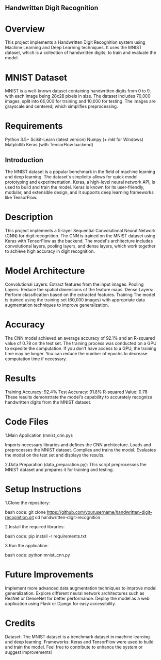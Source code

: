 ## Handwritten Digit Recognition

# Overview
This project implements a Handwritten Digit Recognition system using Machine Learning and Deep Learning techniques. It uses the MNIST dataset, which is a collection of handwritten digits, to train and evaluate the model.

# MNIST Dataset
MNIST is a well-known dataset containing handwritten digits from 0 to 9, with each image being 28x28 pixels in size. The dataset includes 70,000 images, split into 60,000 for training and 10,000 for testing. The images are grayscale and centered, which simplifies preprocessing.

# Requirements
Python 3.5+
Scikit-Learn (latest version)
Numpy (+ mkl for Windows)
Matplotlib
Keras (with TensorFlow backend)

## Introduction
The MNIST dataset is a popular benchmark in the field of machine learning and deep learning. The dataset's simplicity allows for quick model prototyping and experimentation. Keras, a high-level neural network API, is used to build and train the model. Keras is known for its user-friendly, modular, and extensible design, and it supports deep learning frameworks like TensorFlow.

# Description
This project implements a 5-layer Sequential Convolutional Neural Network (CNN) for digit recognition. The CNN is trained on the MNIST dataset using Keras with TensorFlow as the backend. The model's architecture includes convolutional layers, pooling layers, and dense layers, which work together to achieve high accuracy in digit recognition.

# Model Architecture
Convolutional Layers: Extract features from the input images.
Pooling Layers: Reduce the spatial dimensions of the feature maps.
Dense Layers: Perform classification based on the extracted features.
Training
The model is trained using the training set (60,000 images) with appropriate data augmentation techniques to improve generalization.

# Accuracy
The CNN model achieved an average accuracy of 92.1% and an R-squared value of 0.78 on the test set. The training process was conducted on a GPU to expedite the computation. If you don't have access to a GPU, the training time may be longer. You can reduce the number of epochs to decrease computation time if necessary.

# Results
Training Accuracy: 92.4%
Test Accuracy: 91.8%
R-squared Value: 0.78
These results demonstrate the model's capability to accurately recognize handwritten digits from the MNIST dataset.

# Code Files

1.Main Application (mnist_cnn.py):

Imports necessary libraries and defines the CNN architecture.
Loads and preprocesses the MNIST dataset.
Compiles and trains the model.
Evaluates the model on the test set and displays the results.

2.Data Preparation (data_preparation.py): This script preprocesses the MNIST dataset and prepares it for training and testing.

# Setup Instructions
1.Clone the repository:

bash code:
git clone https://github.com/yourusername/handwritten-digit-recognition.git
cd handwritten-digit-recognition

2.Install the required libraries:

bash code:
pip install -r requirements.txt

3.Run the application:

bash code:
python mnist_cnn.py

# Future Improvements
Implement more advanced data augmentation techniques to improve model generalization.
Explore different neural network architectures such as ResNet or DenseNet for better performance.
Deploy the model as a web application using Flask or Django for easy accessibility.

# Credits

Dataset: The MNIST dataset is a benchmark dataset in machine learning and deep learning.
Frameworks: Keras and TensorFlow were used to build and train the model.
Feel free to contribute to enhance the system or suggest improvements! 